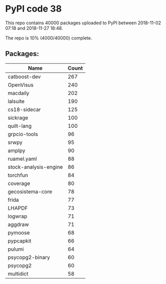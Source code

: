 # PyPI code 38

This repo contains 40000 packages uploaded to PyPI between 
2018-11-02 07:18 and 2018-11-27 18:48.

The repo is 10% (4000/40000) complete.

## Packages:

| Name  | Count |
| ----- | ----- |
| catboost-dev | 267 |
| OpenVisus | 240 |
| macdaily | 202 |
| lalsuite | 190 |
| cs18-sidecar | 125 |
| sickrage | 100 |
| quilt-lang | 100 |
| grpcio-tools | 96 |
| srwpy | 95 |
| amplpy | 90 |
| ruamel.yaml | 88 |
| stock-analysis-engine | 86 |
| torchfun | 84 |
| coverage | 80 |
| gecosistema-core | 78 |
| frida | 77 |
| LHAPDF | 73 |
| logwrap | 71 |
| aggdraw | 71 |
| pymoose | 68 |
| pypcapkit | 66 |
| pulumi | 64 |
| psycopg2-binary | 60 |
| psycopg2 | 60 |
| multidict | 58 |


